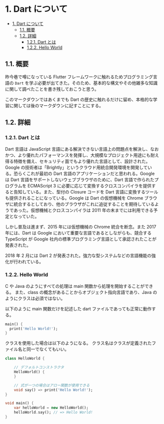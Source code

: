 # 1. Dart について

<!-- TOC -->

- [1. Dart について](#1-dart-について)
  - [1.1. 概要](#11-概要)
  - [1.2. 詳細](#12-詳細)
    - [1.2.1. Dart とは](#121-dart-とは)
    - [1.2.2. Hello World](#122-hello-world)

<!-- /TOC -->

## 1.1. 概要

昨今巷で噂になっている Flutter フレームワークに触れるためプログラミング言語の `Dart` を学ぶ必要が出てきた。そのため、基本的な構文やその他雑多な知識に関して調べたことを書き残しておこうと思う。

このマークダウンではあくまでも Dart の歴史に触れるだけに留め、本格的な学習に関しては後のマークダウンに記すことにする。

## 1.2. 詳細

### 1.2.1. Dart とは

Dart 言語は JavaScript 言語にある解決できない言語上の問題点を解決し、なおかつ、より優れたパフォーマンスを発揮し、大規模なプロジェクト用途にも耐え得る特徴を備え、セキュリティ面でもより優れた言語として、設計された。Google の技術者は「Brightly」というクラウド用統合開発環境を開発している。恐らくこれが最初の Dart 言語のアプリケーションだと思われる。Google は Dart 言語をサポートしないウェブブラウザのために、Dart 言語で作られたプログラムを ECMAScript 3 に必要に応じて変換するクロスコンパイラを提供すると告知している。また、型付の Closure コードを Dart 言語に変換するツールも提供されることになっている。Google は Dart の仮想機械を Chrome ブラウザに統合するとしており、他のブラウザがこれに追従することを期待しているようであった。仮想機械とクロスコンパイラは 2011 年の末までには利用できる予定となっていた。

しかし普及は進まず、2015 年には仮想機械の Chrome 統合を断念。また 2017 年には、Dart は Google において重要な言語であるとしながらも、競合する TypeScript が Google 社内の標準プログラミング言語として承認されたことが発表された。

2018 年 2 月には Dart 2 が発表された。強力な型システムなどの言語機能の強化が行われている。

### 1.2.2. Hello World

C や Java のようにすべての処理は main 関数から処理を開始することができる。
また、class の概念があることからオブジェクト指向言語であり、Java のようにクラスは必須ではない。

以下のように main 関数だけを記述した dart ファイルであっても正常に動作する。

```dart
main() {
  print('Hello World!');
}
```

クラスを使用した場合は以下のようになる。
クラス名はクラスが定義されたファイル名と同一でなくてもいい。

```dart
class HelloWorld {

    // デフォルトコンストラクタ
    HelloWorld() {
    }

    // 式が一つの場合はアロー関数が使用できる
    void say() => print('Hello World!');
}

void main() {
    var helloWorld = new HelloWorld();
    helloWorld.say(); // => Hello World!
}
```
